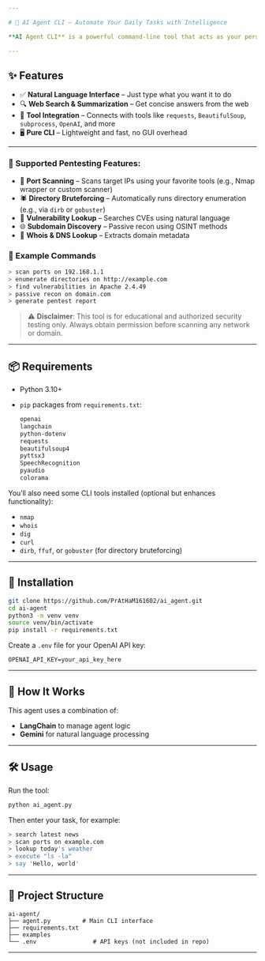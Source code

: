 ```yaml
---

# 🤖 AI Agent CLI – Automate Your Daily Tasks with Intelligence

**AI Agent CLI** is a powerful command-line tool that acts as your personal assistant. It automates various daily tasks using intelligent agents powered by AI and integrates multiple utilities such as web scraping, searching, voice interaction, task execution, and more — all from your terminal.

---
```


## ✨ Features

* ✅ **Natural Language Interface** – Just type what you want it to do
* 🔍 **Web Search & Summarization** – Get concise answers from the web
* 🔗 **Tool Integration** – Connects with tools like `requests`, `BeautifulSoup`, `subprocess`, `OpenAI`, and more
* 🖥️ **Pure CLI** – Lightweight and fast, no GUI overhead

---

### 🧰 Supported Pentesting Features:

* 🔎 **Port Scanning** – Scans target IPs using your favorite tools (e.g., Nmap wrapper or custom scanner)
* 🕷️ **Directory Bruteforcing** – Automatically runs directory enumeration (e.g., via `dirb` or `gobuster`)
* 🧪 **Vulnerability Lookup** – Searches CVEs using natural language
* 🌐 **Subdomain Discovery** – Passive recon using OSINT methods
* 🎯 **Whois & DNS Lookup** – Extracts domain metadata
### 🧠 Example Commands

```bash
> scan ports on 192.168.1.1
> enumerate directories on http://example.com
> find vulnerabilities in Apache 2.4.49
> passive recon on domain.com
> generate pentest report
```

> ⚠️ **Disclaimer**: This tool is for educational and authorized security testing only. Always obtain permission before scanning any network or domain.

---

## 📦 Requirements

* Python 3.10+
* `pip` packages from `requirements.txt`:

  ```txt
  openai
  langchain
  python-dotenv
  requests
  beautifulsoup4
  pyttsx3
  SpeechRecognition
  pyaudio
  colorama
  ```

You’ll also need some CLI tools installed (optional but enhances functionality):

* `nmap`
* `whois`
* `dig`
* `curl`
* `dirb`, `ffuf`, or `gobuster` (for directory bruteforcing)

---

## 🚀 Installation

```bash
git clone https://github.com/PrAtHaM161602/ai_agent.git
cd ai-agent
python3 -m venv venv
source venv/bin/activate
pip install -r requirements.txt
```

Create a `.env` file for your OpenAI API key:

```env
OPENAI_API_KEY=your_api_key_here
```

---

## 🧠 How It Works

This agent uses a combination of:

* **LangChain** to manage agent logic
* **Gemini** for natural language processing
---

## 🛠️ Usage

Run the tool:

```bash
python ai_agent.py
```

Then enter your task, for example:

```bash
> search latest news
> scan ports on example.com
> lookup today's weather
> execute "ls -la"
> say 'Hello, world'
```

---

## 📁 Project Structure

```
ai-agent/
├── agent.py         # Main CLI interface
├── requirements.txt
├── examples
└── .env                # API keys (not included in repo)
```

---


